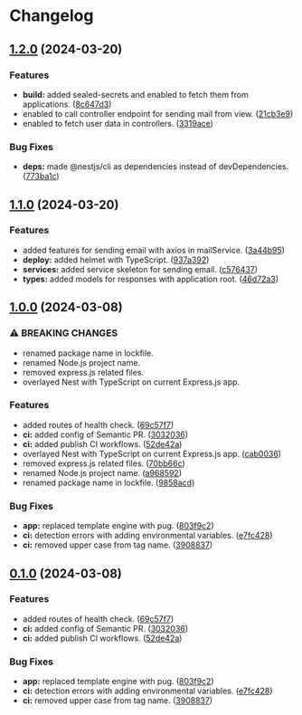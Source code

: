 # Changelog

## [1.2.0](https://github.com/hwakabh/6ow3idGirl/compare/6ow3idgirl-v1.1.0...6ow3idgirl-v1.2.0) (2024-03-20)


### Features

* **build:** added sealed-secrets and enabled to fetch them from applications. ([8c647d3](https://github.com/hwakabh/6ow3idGirl/commit/8c647d391c65877afd88b858fbe4ddf64a09438b))
* enabled to call controller endpoint for sending mail from view. ([21cb3e9](https://github.com/hwakabh/6ow3idGirl/commit/21cb3e9011403ffbd384373eab4ad10cf5225b1e))
* enabled to fetch user data in controllers. ([3319ace](https://github.com/hwakabh/6ow3idGirl/commit/3319ace3c55d053297a1306b3e795b0eea7e005e))


### Bug Fixes

* **deps:** made @nestjs/cli as dependencies instead of devDependencies. ([773ba1c](https://github.com/hwakabh/6ow3idGirl/commit/773ba1cd7f736067c982d601cdc99343459eb812))

## [1.1.0](https://github.com/hwakabh/6ow3idGirl/compare/6ow3idgirl-v1.0.0...6ow3idgirl-v1.1.0) (2024-03-20)


### Features

* added features for sending email with axios in mailService. ([3a44b95](https://github.com/hwakabh/6ow3idGirl/commit/3a44b9531f22f543d83e4cb15551b82571a0c7d3))
* **deploy:** added helmet with TypeScript. ([937a392](https://github.com/hwakabh/6ow3idGirl/commit/937a3923361f9b469f47fd60a24b9a1c34d19bac))
* **services:** added service skeleton for sending email. ([c576437](https://github.com/hwakabh/6ow3idGirl/commit/c5764371c9b3609329230b13cea43b5eae4be05e))
* **types:** added models for responses with application root. ([46d72a3](https://github.com/hwakabh/6ow3idGirl/commit/46d72a38df2b7081dee6a2f2565f8dcc726c7abe))

## [1.0.0](https://github.com/hwakabh/6ow3idGirl/compare/6ow3idgirl-v0.1.0...6ow3idgirl-v1.0.0) (2024-03-08)


### ⚠ BREAKING CHANGES

* renamed package name in lockfile.
* renamed Node.js project name.
* removed express.js related files.
* overlayed Nest with TypeScript on current Express.js app.

### Features

* added routes of health check. ([69c57f7](https://github.com/hwakabh/6ow3idGirl/commit/69c57f7f23a53b71021c6b899c2653a63c63109b))
* **ci:** added config of Semantic PR. ([3032036](https://github.com/hwakabh/6ow3idGirl/commit/30320360d92d776179c5a7bbb8efe3fb43778e76))
* **ci:** added publish CI workflows. ([52de42a](https://github.com/hwakabh/6ow3idGirl/commit/52de42af7f3de6fab9bed1dc05a7ea0cb4194499))
* overlayed Nest with TypeScript on current Express.js app. ([cab0036](https://github.com/hwakabh/6ow3idGirl/commit/cab0036f510d633292d0a7776a30e8f3f7e21477))
* removed express.js related files. ([70bb66c](https://github.com/hwakabh/6ow3idGirl/commit/70bb66c97154bb5d5d9f5c6a70109b63445d08a7))
* renamed Node.js project name. ([a968592](https://github.com/hwakabh/6ow3idGirl/commit/a968592b2e28e1f7ec55b5cb42d716a635c7e6e8))
* renamed package name in lockfile. ([9858acd](https://github.com/hwakabh/6ow3idGirl/commit/9858acd01ff3219d2a9313f1b277706b957dc07b))


### Bug Fixes

* **app:** replaced template engine with pug. ([803f9c2](https://github.com/hwakabh/6ow3idGirl/commit/803f9c2e44c2200e589cd60b81b8b03adffb567f))
* **ci:** detection errors with adding environmental variables. ([e7fc428](https://github.com/hwakabh/6ow3idGirl/commit/e7fc4285c4c5ee96d7a9ab01ce0fa749504af428))
* **ci:** removed upper case from tag name. ([3908837](https://github.com/hwakabh/6ow3idGirl/commit/3908837b9cb13bd676492f0bf6f643a70125e323))

## [0.1.0](https://github.com/hwakabh/6ow3idGirl/compare/low-mid-girl-v0.0.1...low-mid-girl-v0.1.0) (2024-03-08)


### Features

* added routes of health check. ([69c57f7](https://github.com/hwakabh/6ow3idGirl/commit/69c57f7f23a53b71021c6b899c2653a63c63109b))
* **ci:** added config of Semantic PR. ([3032036](https://github.com/hwakabh/6ow3idGirl/commit/30320360d92d776179c5a7bbb8efe3fb43778e76))
* **ci:** added publish CI workflows. ([52de42a](https://github.com/hwakabh/6ow3idGirl/commit/52de42af7f3de6fab9bed1dc05a7ea0cb4194499))


### Bug Fixes

* **app:** replaced template engine with pug. ([803f9c2](https://github.com/hwakabh/6ow3idGirl/commit/803f9c2e44c2200e589cd60b81b8b03adffb567f))
* **ci:** detection errors with adding environmental variables. ([e7fc428](https://github.com/hwakabh/6ow3idGirl/commit/e7fc4285c4c5ee96d7a9ab01ce0fa749504af428))
* **ci:** removed upper case from tag name. ([3908837](https://github.com/hwakabh/6ow3idGirl/commit/3908837b9cb13bd676492f0bf6f643a70125e323))
